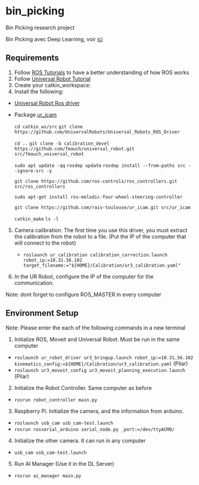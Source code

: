 # bin_picking
Bin Picking research project 

Bin Picking avec Deep Learning, voir [ici](https://www.youtube.com/watch?v=ydh_AdWZflA)

## Requirements

1. Follow [ROS Tutorials](http://wiki.ros.org/ROS/Tutorials) to have a better understanding of how ROS works
2. Follow [Universal Robot Tutorial](https://academy.universal-robots.com/es/formacion-online/formacion-online-de-cb3/)
3. Create your catkin_workspace: 
4. Install the following:
- [Universal Robot Ros driver](https://github.com/UniversalRobots/Universal_Robots_ROS_Driver) 
- Package [ur_icam]()

   `cd catkin_ws/src`
   `git clone https://github.com/UniversalRobots/Universal_Robots_ROS_Driver`

   `cd ..`
   `git clone -b calibration_devel https://github.com/fmauch/universal_robot.git src/fmauch_universal_robot`

   `sudo apt update -qq`
   `rosdep update`
   `rosdep install --from-paths src --ignore-src -y`

   `git clone https://github.com/ros-controls/ros_controllers.git  src/ros_controllers`

   `sudo apt-get install ros-melodic-four-wheel-steering-controller`

   `git clone https://github.com/raiv-toulouse/ur_icam.git src/ur_icam`

   `catkin_make`
   `ls -l`

5. Camera calibration. The first time you use this driver, you must extract the calibration from the robot to a file. (Put the IP of the computer that will connect to the robot)
   - `roslaunch ur_calibration calibration_correction.launch robot_ip:=10.31.56.102 target_filename:="${HOME}/Calibration/ur3_calibration.yaml"`

6. In the UR Robot, configure the IP of the computer for the communication. 

Note: dont forget to configure ROS_MASTER in every computer 

## Environment Setup 
Note: Please enter the each of the following commands in a new terminal

1. Initialize ROS, Moveit and Universal Robot. Must be run in the same computer

- `roslaunch ur_robot_driver ur3_bringup.launch robot_ip:=10.31.56.102 kinematics_config:=${HOME}/Calibration/ur3_calibration.yaml` (Pilar)
- `roslaunch ur3_moveit_config ur3_moveit_planning_execution.launch` (Pilar)

2. Initialize the Robot Controller. Same computer as before
- `rosrun robot_controller main.py` 

3. Raspberry Pi. Initialize the camera, and the information from arduino. 
- `roslaunch usb_cam usb_cam-test.launch`
- `rosrun rosserial_arduino serial_node.py _port:=/dev/ttyACM0/`

4. Initialize the other camera. It can run in any computer
- `usb_cam usb_cam-test.launch`

5. Run AI Manager (Use it in the DL Server)
- `rosrun ai_manager main.py`






